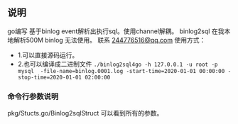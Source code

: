 ## 说明
go编写 基于binlog event解析出执行sql。使用channel解耦。
binlog2sql 在我本地解析500M binlog 无法使用。
联系 244776516@qq.com
使用方式：
- 1.可以直接源码运行。
- 2.也可以编译成二进制文件
	`./binlog2sql4go -h 127.0.0.1 -u root
            		-p mysql  -file-name=binlog.0001.log -start-time=2020-01-01 00:00:00 -stop-time=2020-01-01 02:00:00`
### 命令行参数说明
pkg/Stucts.go/Binlog2sqlStruct 可以看到所有的参数。